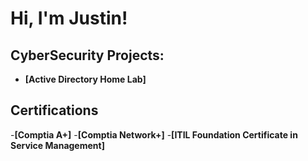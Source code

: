<h1>Hi, I'm Justin! </h1>

<h2>CyberSecurity Projects:</h2>

- <b>[Active Directory Home Lab]</b>

<h2> Certifications </h2>
-<b>[Comptia A+]</b>
-<b>[Comptia Network+]</b>
-<b>[ITIL Foundation Certificate in Service Management]</b>

